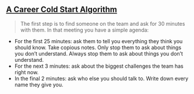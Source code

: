 ## [A Career Cold Start Algorithm](https://boz.com/articles/career-cold-start)

>The first step is to find someone on the team and ask for 30 minutes with them. In that meeting you have a simple agenda:
-   For the first 25 minutes: ask them to tell you everything they think you should know. Take copious notes. Only stop them to ask about things you don’t understand. Always stop them to ask about things you don’t understand.
-   For the next 3 minutes: ask about the biggest challenges the team has right now.
-   In the final 2 minutes: ask who else you should talk to. Write down every name they give you.